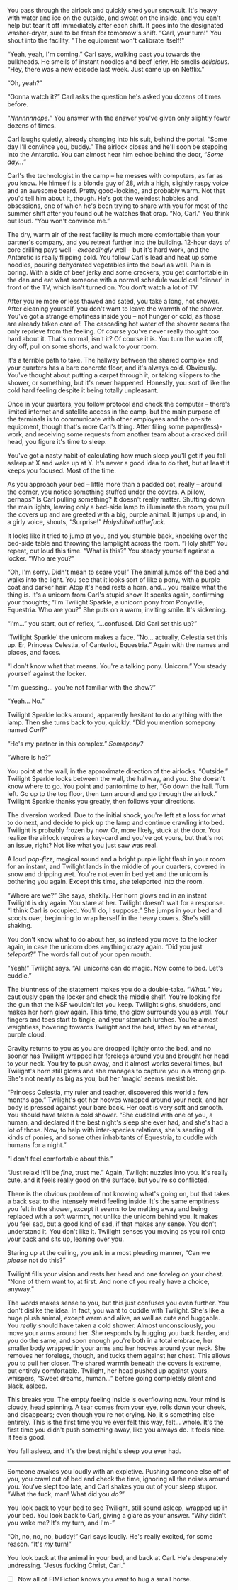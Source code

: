 You pass through the airlock and quickly shed your snowsuit. It's heavy with water and ice on the outside, and sweat on the inside, and you can't help but tear it off immediately after each shift. It goes into the designated washer-dryer, sure to be fresh for tomorrow's shift. “Carl, your turn!” You shout into the facility. "The equipment won't calibrate itself!"

“Yeah, yeah, I'm coming.” Carl says, walking past you towards the bulkheads. He smells of instant noodles and beef jerky. He smells _delicious_. “Hey, there was a new episode last week. Just came up on Netflix.”

“Oh, yeah?”

“Gonna watch it?” Carl asks the question he's asked you dozens of times before.

“_Nnnnnnnope._” You answer with the answer you've given only slightly fewer dozens of times.

Carl laughs quietly, already changing into his suit, behind the portal. “Some day I'll convince you, buddy.” The airlock closes and he'll soon be stepping into the Antarctic. You can almost hear him echoe behind the door, “_Some day..._”

Carl's the technologist in the camp – he messes with computers, as far as you know. He himself is a blonde guy of 28, with a high, slightly raspy voice and an awesome beard. Pretty good-looking, and probably warm. Not that you'd tell him about it, though. He's got the weirdest hobbies and obsessions, one of which he's been trying to share with you for most of the summer shift after you found out he watches that crap. “No, Carl.” You think out loud. “You won't convince me.”

The dry, warm air of the rest facility is much more comfortable than your partner's company, and you retreat further into the building. 12-hour days of core drilling pays well – _exceedingly_ well – but it's hard work, and the Antarctic is really flipping cold. You follow Carl's lead and heat up some noodles, pouring dehydrated vegetables into the bowl as well. Plain is boring. With a side of beef jerky and some crackers, you get comfortable in the den and eat what someone with a normal schedule would call 'dinner' in front of the TV, which isn't turned on. You don't watch a lot of TV.

After you're more or less thawed and sated, you take a long, hot shower. After cleaning yourself, you don't want to leave the warmth of the shower. You've got a strange emptiness inside you – not hunger or cold, as those are already taken care of. The cascading hot water of the shower seems the only reprieve from the feeling. Of course you've never really thought too hard about it. That's normal, isn't it? Of course it is. You turn the water off, dry off, pull on some shorts, and walk to your room.

It's a terrible path to take. The hallway between the shared complex and your quarters has a bare concrete floor, and it's always cold. Obviously. You've thought about putting a carpet through it, or taking slippers to the shower, or something, but it's never happened. Honestly, you sort of like the cold hard feeling despite it being totally unpleasant.

Once in your quarters, you follow protocol and check the computer – there's limited internet and satellite access in the camp, but the main purpose of the terminals is to communicate with other employees and the on-site equipment, though that's more Carl's thing. After filing some paper(less)-work, and receiving some requests from another team about a cracked drill head, you figure it's time to sleep.

You've got a nasty habit of calculating how much sleep you'll get if you fall asleep at X and wake up at Y. It's never a good idea to do that, but at least it keeps you focused. Most of the time.

As you approach your bed – little more than a padded cot, really – around the corner, you notice something stuffed under the covers. A pillow, perhaps? Is Carl pulling something? It doesn't really matter. Shutting down the main lights, leaving only a bed-side lamp to illuminate the room, you pull the covers up and are greeted with a big, purple animal. It jumps up and, in a girly voice, shouts, “Surprise!” _Holyshitwhatthefuck._

It looks like it tried to jump at you, and you stumble back, knocking over the bed-side table and throwing the lamplight across the room. “Holy shit!” You repeat, out loud this time. “What is this?” You steady yourself against a locker. “Who are you?”

“Oh, I'm sorry. Didn't mean to scare you!” The animal jumps off the bed and walks into the light. You see that it looks sort of like a pony, with a purple coat and darker hair. Atop it's head rests a horn, and... you realize what the thing is. It's a unicorn from Carl's stupid show. It speaks again, confirming your thoughts; “I'm Twilight Sparkle, a unicorn pony from Ponyville, Equestria. Who are you?” She puts on a warm, inviting smile. It's sickening.

“I'm...” you start, out of reflex, “...confused. Did Carl set this up?”

'Twilight Sparkle' the unicorn makes a face. “No... actually, Celestia set this up. Er, Princess Celestia, of Canterlot, Equestria.” Again with the names and places, and faces.

“I don't know what that means. You're a talking pony. Unicorn.” You steady yourself against the locker.

“I'm guessing... you're not familiar with the show?”

“Yeah... No.”

Twilight Sparkle looks around, apparently hesitant to do anything with the lamp. Then she turns back to you, quickly. “Did you mention somepony named _Carl?_”

“He's my partner in this complex.” _Somepony?_

“Where is he?”

You point at the wall, in the approximate direction of the airlocks. “Outside.” Twilight Sparkle looks between the wall, the hallway, and you. She doesn't know where to go. You point and pantomime to her, “Go down the hall. Turn left. Go up to the top floor, then turn around and go through the airlock.” Twilight Sparkle thanks you greatly, then follows your directions.

The diversion worked. Due to the initial shock, you're left at a loss for what to do next, and decide to pick up the lamp and continue crawling into bed. Twilight is probably frozen by now. Or, more likely, stuck at the door. You realize the airlock requires a key-card and you've got yours, but that's not an issue, right? Not like what you just saw was real.

A loud _pop-fizz_, magical sound and a bright purple light flash in your room for an instant, and Twilight lands in the middle of your quarters, covered in snow and dripping wet. You're not even in bed yet and the unicorn is bothering you again. Except this time, she teleported into the room.

“Where are we?” She says, shakily. Her horn glows and in an instant Twilight is dry again. You stare at her. Twilight doesn't wait for a response. “I think Carl is occupied. You'll do, I suppose.” She jumps in your bed and scoots over, beginning to wrap herself in the heavy covers. She's still shaking.

You don't know what to do about her, so instead you move to the locker again, in case the unicorn does anything crazy again. “Did you just _teleport_?” The words fall out of your open mouth.

“Yeah!” Twilight says. “All unicorns can do magic. Now come to bed. Let's cuddle.”

The bluntness of the statement makes you do a double-take. “_What._” You cautiously open the locker and check the middle shelf. You're looking for the gun that the NSF wouldn't let you keep. Twilight sighs, shudders, and makes her horn glow again. This time, the glow surrounds you as well. Your fingers and toes start to tingle, and your stomach lurches. You're almost weightless, hovering towards Twilight and the bed, lifted by an ethereal, purple cloud.

Gravity returns to you as you are dropped lightly onto the bed, and no sooner has Twilight wrapped her forelegs around you and brought her head to your neck. You try to push away, and it almost works several times, but Twilight's horn still glows and she manages to capture you in a strong grip. She's not nearly as big as you, but her 'magic' seems irresistible.

“Princess Celestia, my ruler and teacher, discovered this world a few months ago.” Twilight's got her hooves wrapped around your neck, and her body is pressed against your bare back. Her coat is very soft and smooth. You should have taken a cold shower. “She cuddled with one of you, a human, and declared it the best night's sleep she ever had, and she's had a lot of those. Now, to help with inter-species relations, she's sending all kinds of ponies, and some other inhabitants of Equestria, to cuddle with humans for a night.”

“I don't feel comfortable about this.”

“Just relax! It'll be _fine_, trust me.” Again, Twilight nuzzles into you. It's really cute, and it feels really good on the surface, but you're so conflicted.

There is the obvious problem of not knowing what's going on, but that takes a back seat to the intensely weird feeling inside. It's the same emptiness you felt in the shower, except it seems to be melting away and being replaced with a soft warmth, not unlike the unicorn behind you. It makes you feel sad, but a good kind of sad, if that makes any sense. You don't understand it. You don't like it. Twilight senses you moving as you roll onto your back and sits up, leaning over you.

Staring up at the ceiling, you ask in a most pleading manner, “Can we _please_ not do this?”

Twilight fills your vision and rests her head and one foreleg on your chest. “None of them want to, at first. And none of you really have a choice, anyway.”

The words makes sense to you, but this just confuses you even further. You don't dislike the idea. In fact, you want to cuddle with Twilight. She's like a huge plush animal, except warm and alive, as well as cute and huggable. You _really_ should have taken a cold shower. Almost unconsciously, you move your arms around her. She responds by hugging you back harder, and you do the same, and soon enough you're both in a total embrace, her smaller body wrapped in your arms and her hooves around your neck. She removes her forelegs, though, and tucks them against her chest. This allows you to pull her closer. The shared warmth beneath the covers is extreme, but entirely comfortable. Twilight, her head pushed up against yours, whispers, “Sweet dreams, human...” before going completely silent and slack, asleep.

This breaks you. The empty feeling inside is overflowing now. Your mind is cloudy, head spinning. A tear comes from your eye, rolls down your cheek, and disappears; even though you're not crying. No, it's something else entirely. This is the first time you've ever felt this way, felt... whole. It's the first time you didn't push something away, like you always do. It feels nice. It feels good.

You fall asleep, and it's the best night's sleep you ever had.

- - - - - - - - - - - - - - - - - - - - - - - - - - - - - -

Someone awakes you loudly with an expletive. Pushing someone else off of you, you crawl out of bed and check the time, ignoring all the noises around you. You've slept too late, and Carl shakes you out of your sleep stupor. “What the fuck, man! What did you _do?_”

You look back to your bed to see Twilight, still sound asleep, wrapped up in your bed. You look back to Carl, giving a glare as your answer. “Why didn't you wake me? It's my turn, and I'm-”

“Oh, no, no, no, buddy!” Carl says loudly. He's really excited, for some reason. “It's _my_ turn!”

You look back at the animal in your bed, and back at Carl. He's desperately undressing. "Jesus fucking Christ, Carl."

- [ ] Now all of FIMFiction knows you want to hug a small horse.
